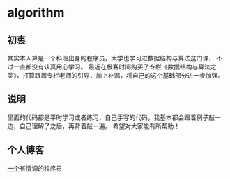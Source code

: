 # algorithm

## 初衷
其实本人算是一个科班出身的程序员，大学也学习过数据结构与算法这门课， 不过一直都没有认真用心学习。
最近在极客时间购买了专栏《数据结构与算法之美》，打算跟着专栏老师的引导，加上补漏，将自己的这个基础部分进一步加强。

## 说明
里面的代码都是平时学习或者练习，自己手写的代码，我基本都会跟着例子敲一边，自己理解了之后，再背着敲一遍。
希望对大家能有所帮助！

## 个人博客
[一个有情调的程序员](wayneHau.coding.me)
